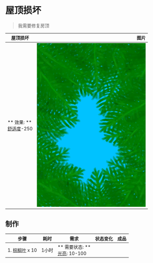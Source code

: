 # 屋顶损坏  
> 我需要修复房顶  
  
  屋顶损坏  |   图片   
 ----  |  ----:   
 ** 效果: **<br>[舒适度](Comfort.md)-250  |  ![](Sprite/RoofDamage.png)   
  
## 制作  
步骤  |  耗时  |  需求  |  状态变化  |  成品  
----  |  ----  |  ----  |  ----  |  ----  
1. [棕榈叶](PalmFronds.md) x 10  |  1小时  |  ** 需要状态: **<br>[光亮](Light.md): 10-100  |    |    
